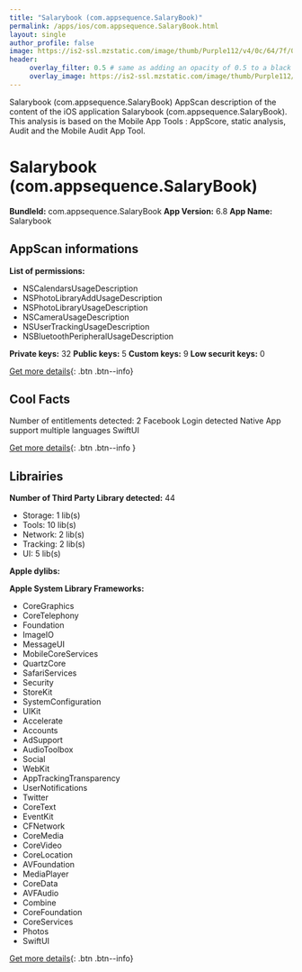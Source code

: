 ```yaml
---
title: "Salarybook (com.appsequence.SalaryBook)"
permalink: /apps/ios/com.appsequence.SalaryBook.html
layout: single
author_profile: false
image: https://is2-ssl.mzstatic.com/image/thumb/Purple112/v4/0c/64/7f/0c647ffe-3cb4-c10a-4705-6d0f447a4329/AppIcon-0-1x_U007emarketing-0-10-0-85-220.png/512x512bb.jpg
header: 
     overlay_filter: 0.5 # same as adding an opacity of 0.5 to a black background
     overlay_image: https://is2-ssl.mzstatic.com/image/thumb/Purple112/v4/0c/64/7f/0c647ffe-3cb4-c10a-4705-6d0f447a4329/AppIcon-0-1x_U007emarketing-0-10-0-85-220.png/512x512bb.jpg
---
```

Salarybook (com.appsequence.SalaryBook) AppScan description of the content of the iOS application Salarybook (com.appsequence.SalaryBook). This analysis is based on the Mobile App Tools : AppScore, static analysis, Audit and the Mobile Audit App Tool.

# Salarybook (com.appsequence.SalaryBook)

**BundleId:** com.appsequence.SalaryBook
**App Version:** 6.8
**App Name:** Salarybook


## AppScan informations 

**List of permissions:** 
- NSCalendarsUsageDescription
- NSPhotoLibraryAddUsageDescription
- NSPhotoLibraryUsageDescription
- NSCameraUsageDescription
- NSUserTrackingUsageDescription
- NSBluetoothPeripheralUsageDescription
  
  
**Private keys:** 32
**Public keys:** 5
**Custom keys:** 9
**Low securit keys:** 0
  
[Get more details](/pricing.html){: .btn .btn--info}

## Cool Facts

Number of entitlements detected: 2
Facebook Login detected
Native App
support multiple languages
SwiftUI
  
[Get more details](/pricing.html){: .btn .btn--info }

## Librairies 
**Number of Third Party Library detected:** 44
- Storage: 1 lib(s)
- Tools: 10 lib(s)
- Network: 2 lib(s)
- Tracking: 2 lib(s)
- UI: 5 lib(s)


**Apple dylibs:**


**Apple System Library Frameworks:**
- CoreGraphics
- CoreTelephony
- Foundation
- ImageIO
- MessageUI
- MobileCoreServices
- QuartzCore
- SafariServices
- Security
- StoreKit
- SystemConfiguration
- UIKit
- Accelerate
- Accounts
- AdSupport
- AudioToolbox
- Social
- WebKit
- AppTrackingTransparency
- UserNotifications
- Twitter
- CoreText
- EventKit
- CFNetwork
- CoreMedia
- CoreVideo
- CoreLocation
- AVFoundation
- MediaPlayer
- CoreData
- AVFAudio
- Combine
- CoreFoundation
- CoreServices
- Photos
- SwiftUI


  
[Get more details](/pricing.html){: .btn .btn--info}

